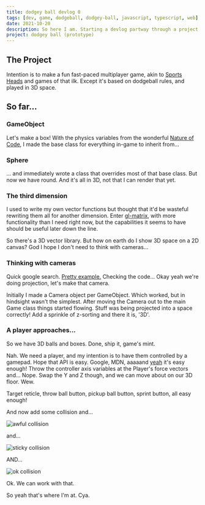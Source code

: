 ```yaml
---
title: dodgey ball devlog 0
tags: [dev, game, dodgeball, dodgey-ball, javascript, typescript, web]
date: 2021-10-20
description: So here I am. Starting a devlog partway through a project.
project: dodgey ball (prototype)
---
```


## The Project
Intention is to make a fun fast-paced multiplayer game, akin to [Sports Heads](https://www.mousebreaker.com/game/sports-heads-football-championship) and games of that ilk. Except it's based on dodgeball rules, and played in 3D space.

## So far...
### GameObject
Let's make a box! With the physics variables from the wonderful [Nature of Code](https://natureofcode.com/), I made the base class for everything in-game to inherit from...

### Sphere
... and immediately wrote a class that overrides most of that base class. But now we have round. And it's all in 3D, not that I can render that yet.


### The third dimension
I used to write my own vector functions but thought that it'd be wasteful rewriting them all for another dimension. Enter [gl-matrix](https://glmatrix.net/), with more functionality than I need right now, but the capabilities it seems to have should be useful later down the line.

So there's a 3D vector library. But how on earth do I show 3D space on a 2D canvas? God I hope I don't need to think with cameras...

### Thinking with cameras
Quick google search. [Pretty example.](https://www.mamboleoo.be/articles/how-to-render-3d-in-2d-canvas) Checking the code... Okay yeah we're doing projection, let's make that camera.

Initially I made a Camera object per GameObject. Which worked, but in hindsight wasn't the simplest. After moving the Camera out to the main Game class things started flowing. Stuff was being projected into a space correctly! Add a sprinkle of z-sorting and there it is, '3D'.

### A player approaches...
So we have 3D balls and boxes. Done, ship it, game's mint.

Nah. We need a player, and my intention is to have them controlled by a gamepad. Hope that API is easy. Google, MDN, aaaaand [yeah](https://developer.mozilla.org/en-US/docs/Web/API/Gamepad_API/Using_the_Gamepad_API) it's easy enough! Throw the controller axis variables at the Player's force vectors and... Nope. Swap the Y and Z though, and we can move about on our 3D floor. Wew.

Target reticle, throw ball button, pickup ball button, sprint button, all easy enough!

And now add some collision and...

![awful collision](/blog/dodgey-ball/img/yeet-collision.gif)

and...

![sticky collision](/blog/dodgey-ball/img/sticky-collision.gif)

AND...

![ok collision](/blog/dodgey-ball/img/ok-collision.gif)

Ok. We can work with that.

So yeah that's where I'm at. Cya.